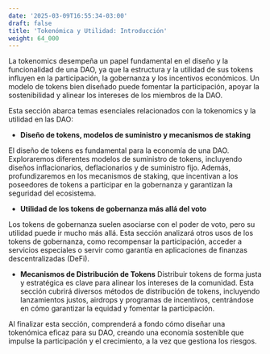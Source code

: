 ```yaml
---
date: '2025-03-09T16:55:34-03:00'
draft: false
title: 'Tokenómica y Utilidad: Introducción'
weight: 64_000
---
```


La tokenomics desempeña un papel fundamental en el diseño y la funcionalidad de una DAO, ya que la estructura y la utilidad de sus tokens influyen en la participación, la gobernanza y los incentivos económicos. Un modelo de tokens bien diseñado puede fomentar la participación, apoyar la sostenibilidad y alinear los intereses de los miembros de la DAO.

Esta sección abarca temas esenciales relacionados con la tokenomics y la utilidad en las DAO:

- **Diseño de tokens, modelos de suministro y mecanismos de staking**

El diseño de tokens es fundamental para la economía de una DAO. Exploraremos diferentes modelos de suministro de tokens, incluyendo diseños inflacionarios, deflacionarios y de suministro fijo. Además, profundizaremos en los mecanismos de staking, que incentivan a los poseedores de tokens a participar en la gobernanza y garantizan la seguridad del ecosistema.

- **Utilidad de los tokens de gobernanza más allá del voto**

Los tokens de gobernanza suelen asociarse con el poder de voto, pero su utilidad puede ir mucho más allá. Esta sección analizará otros usos de los tokens de gobernanza, como recompensar la participación, acceder a servicios especiales o servir como garantía en aplicaciones de finanzas descentralizadas (DeFi).

- **Mecanismos de Distribución de Tokens**
Distribuir tokens de forma justa y estratégica es clave para alinear los intereses de la comunidad. Esta sección cubrirá diversos métodos de distribución de tokens, incluyendo lanzamientos justos, airdrops y programas de incentivos, centrándose en cómo garantizar la equidad y fomentar la participación.

Al finalizar esta sección, comprenderá a fondo cómo diseñar una tokenómica eficaz para su DAO, creando una economía sostenible que impulse la participación y el crecimiento, a la vez que gestiona los riesgos.
